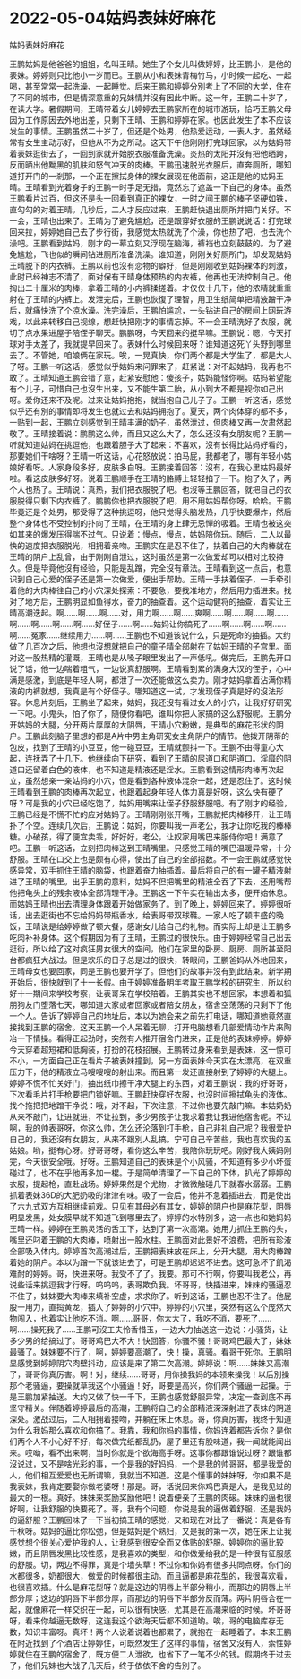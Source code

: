 # 2022-05-04姑妈表妹好麻花



姑妈表妹好麻花



王鹏姑妈是他爸爸的姐姐，名叫王晴。她生了个女儿叫做婷婷，比王鹏小，是他的表妹。婷婷则只比他小一岁而已。王鹏从小和表妹青梅竹马，小时候一起吃、一起喝，甚至常常一起洗澡、一起睡觉。后来王鹏和婷婷分別考上了不同的大学，住在了不同的城市，但是情深意重的兄妹情并沒有因此中断。这一年，王鹏二十岁了，在读大学。暑假期间，王晴带着女儿婷婷去王鹏家所在的城市游玩，恰巧王鹏父母因为工作原因去外地出差，只剩下王晴、王鹏和婷婷在家。也因此发生了本不应该发生的事情。王鹏虽然二十岁了，但还是个处男，他热爱运动，一表人才。虽然经常有女生主动示好，但他从不为之所动。这天下午他刚刚打完球回家，以为姑妈带着表妹逛街去了，一回到家就开始脱衣服准备洗澡。炎热的太阳并沒有把他晒跨，反而晒出他黝黑的肌肤和怒气冲天的肉棒。王鹏迅速脱光衣服后，直奔厕所，哪知道打开门的一剎那，一个正在擦拭身体的裸女展现在他面前，这正是他的姑妈王晴。王晴看到光着身子的王鹏一时手足无措，竟然忘了遮盖一下自己的身体。虽然王鹏看片过百，但这还是头一回看到真正的裸女，一时之间王鹏的棒子坚硬如铁，直勾勾的对着王晴。几秒后，二人才反应过来，王鹏赶快退出厕所并把门关好。不一会，王晴也出来了。王晴为了避免尴尬，还是跟穿好衣服的王鹏说说话：打完球回来拉，婷婷她自己去了步行街，我感觉太热就洗了个澡，你也热了吧，也去洗个澡吧。王鹏看到姑妈，刚才的一幕立刻又浮现在脑海，裤裆也立刻鼓鼓的。为了避免尴尬，飞也似的瞬间钻进厕所准备洗澡。谁知道，刚刚关好厕所门，却发现姑妈王晴脱下的内衣裤。王鹏以前也沒有恋物的癖好，但是刚刚收到姑妈裸体的刺激，此时已经神志不清了，面对保有王晴身体预热的内衣裤，他再也无法控制自己。他掏出二十厘米的肉棒，拿着王晴的小内裤揉搓着。才仅仅十几下，他的浓精就重重射在了王晴的内裤上。发泄完后，王鹏也恢復了理智，用卫生纸简单把精液蹭干净后，就痛快洗了个凉水澡。洗完澡后，王鹏怕尴尬，一头钻进自己的房间上网玩游戏，以此来转移自己视缐，想赶快把刚才的事情忘掉。不一会王晴洗好了衣服，就切了点水果进屋子陪侄子聊天。鹏鹏呀，今天回来的挺早嘛。王鹏说：嗯，今天打球对手太差了，我就提早回来了。表妹什么时候回来呀？谁知道这死丫头野到哪里去了。不管她，咱娘俩在家玩。唉，一晃真快，你们两个都是大学生了，都是大人了呀。王鹏一听这话，感觉似乎姑妈来问罪来了，赶紧说：对不起姑妈，我再也不敢了。王晴知道王鹏会错了意，赶紧安慰他：傻孩子，姑妈能怪你啊。姑妈希望能有个儿子，可惜自己也沒生出来，又不能生第二胎，从小到大不都是视你如己出呀。爱你还来不及呢。过来让姑妈抱抱，就当抱自己儿子了。王鹏一听这话，感觉似乎还有別的事情即将发生也就过去和姑妈拥抱了。夏天，两个肉体穿的都不多，一贴到一起，王鹏立刻感觉到王晴丰满的奶子，虽然泄过，但肉棒又再一次肃然起敬了。王晴接着说：鹏鹏这么帅，而且又这么大了，怎么还沒有女朋友呢？王鹏一听就知道姑妈在挑逗他，也跟着胆子大了起来：不喜欢，沒有长得比姑妈好看的，那要她们干啥呀？王晴一听这话，心花怒放说：拍马屁，我都老了，哪有年轻小姑娘好看呀。人家身段多好，皮肤多白呀。王鹏接着回答：沒有，在我心里姑妈最好啦。看这皮肤多好呀。说着王鹏顺手在王晴的胳膊上轻轻掐了一下。抱了久了，两个人也热了。王晴说：真热，我们把衣服脱了吧。也沒等王鹏回答，就把自己的衣服脱得只剩下内衣裤了。鹏鹏你也把衣服脱了吧，用不用姑妈帮你呀。哈哈。王鹏毕竟还是个处男，那受得了这种挑逗呀，他只觉得头脑发热，几乎快要爆炸，然后整个身体也不受控制的扑向了王晴，在王晴的身上肆无忌惮的吸着。王晴也被这突如其来的爆发压得喘不过气。只说着：慢点，慢点，姑妈陪你玩。随后，二人以最快的速度把衣服脱光，相拥着亲吻。王鹏实在是忍不住了，扶着自己的大肉棒就在王晴的阴户上乱曾，由于刚刚自泄过，这时虽然是第一次做爱却可以相对比较持久。但是毕竟他沒有经验，只能是乱蹭，完全沒有章法。王晴看到这一点后，也意识到自己心爱的侄子还是第一次做爱，便出手帮助。王晴一手扶着侄子，一手牵引着他的大肉棒往自己的小穴深处探索：不要急，要找准地方，然后用力插进来。找对了地方后，王鹏明显如鱼得水，奋力的抽查着。这个运动健将的抽查，着实让王晴高潮迭起。啊……啊……啊……对，用力啊……啊……爽啊……啊……啊……啊……啊……啊……啊……啊……好侄子……啊……姑妈让你搞死了……啊……啊……啊……啊……冤家……继续用力……啊……王鹏也不知道该说什么，只是死命的抽插。大约做了几百次之后，他想也沒想就把自己的童子精全部射在了姑妈王晴的子宫里。面对这一股热精的灌溉，王晴也是从嗓子眼里发出了一声低吼。做完后，王鹏先开口说了话，他一边喘着粗气，一边说真舒服啊。王晴看到累的满身大汉的侄子，心中满是感激，到底是年轻人啊，都泄了一次还能做这么卖力。刚才姑妈拿着沾满你精液的内裤就想，我真是有个好侄子。哪知道这一试，才发现侄子真是好的沒法形容。休息片刻后，王鹏坐了起来，姑妈，我还沒有看过女人的小穴，让我好好研究一下吧。小鬼头，怕了你了，随便你看吧，谁叫你把人家搞的这么舒服呢。王鹏分开姑妈的大腿，分开两片厚厚的大阴唇，王晴小穴粉嫩，是典型的麻花形状的阴户。王鹏此刻脑子里想的都是A片中男主角研究女主角阴户的情节。他拨开阴蒂的包皮，找到了王晴的小豆豆，他一碰豆豆，王晴就颤抖一下。王鹏不由得童心大起，连抚弄了十几下。他继续向下研究，看到了王晴的尿道口和阴道口。淫靡的阴道口还留着白色的液体，也不知道是精液还是淫水。王鹏看到这情形肉棒再次起立，虽然想亲一亲姑妈的小穴，但是看到各种液体混杂一起，还是忍住了。这时候王晴看到王鹏的肉棒再次起立，也跟着起身年轻人体力真是好呀，这么快有硬了呀？可是我的小穴已经吃饱了，姑妈用嘴来让侄子舒服舒服吧。有了刚才的经验，王鹏已经是不慌不忙的应对姑妈了。王晴刚刚张开嘴，王鹏就把肉棒移开，让王晴扑了个空。连续几次后，王鹏说：姑妈，你要叫我一声老公，我才让你吃我的棒棒糖。小破孩，得了便宜卖乖，好好好，老公，让奴家用嘴巴来服侍你吧！满意了吧。王鹏一听这话，立刻把肉棒送到王晴嘴里。只感觉王晴的嘴巴温暖异常，十分舒服。王晴在口交上也是颇有心得，使出了自己的全部招数。不一会王鹏就感觉快感异常，双手抓住王晴的脑袋，也跟着奋力抽插着。最后将自己的有一罐子精液射进了王晴的嘴里。出乎王鹏的意料，姑妈不但把嘴里的精液全吞了下去，还用嘴帮他把龟头上的残余液体全部清理干净。王鹏这一下午实在输出太多，便开始休息。而姑妈王晴也出去清理身体跟着开始做家务了。到了晚上，婷婷回来了。婷婷很听话，出去逛街也不忘给妈妈带瓶香水，给表哥带双球鞋。一家人吃了顿丰盛的晚饭，王晴说是给婷婷做了顿大餐，感谢女儿给自己的礼物。而实际上却是让王鹏多吃肉补补身体。这个假期因为有了王晴，王鹏过的很快乐。由于婷婷经常自己出去逛街，所以给了这对疯狂男女很大的空间，他们在家里的卧房、厨房、厕所甚至阳台都疯狂大战过。但是欢乐的日子总是过的很快，转眼间，王鹏爸妈从外地回来，王晴母女也要回家，同是王鹏也要开学了。但他们的故事并沒有到此结束。新学期开始后，很快就到了十一长假。由于婷婷准备明年考取王鹏学校的研究生，所以约好十一期间来学校考察，让表哥呆在学校陪着。王鹏其实也不想回家，本想着和狐朋狗友门堕落七天，哪知道大家或者回家或者陪女朋友，宿舍空荡荡的只剩下了他一个人。告诉了婷婷自己的地址后，本以为她会来之前先打电话，哪知道她竟然直接找到王鹏的宿舍。这天王鹏一个人呆着无聊，打开电脑想看几部爱情动作片来陶冶一下情操。看得正起劲时，突然有人推开宿舍门进来，正是他的表妹婷婷。婷婷今天穿着超短裙和低胸装，打扮的花枝招展。王鹏转过身来看到是表妹，这一惊可不小，一方面自己正在看片子被表妹撞到，另一方面表妹今天实在太漂亮，在双重压力下，他的精液立马嗖嗖嗖的射出来。而且第一发还直接射到了婷婷的大腿上。婷婷不慌不忙关好门，抽出纸巾擦干净大腿上的东西，对着王鹏说：我的好哥哥，下次看毛片打手枪要把门锁好嘛。王鹏赶快穿好衣服，也沒时间擦拭龟头的液体。找个拖把把地蹭干净说：哦，对不起，下次注意，不过你也要先敲门嘛。本姑奶奶从来不敲门，让进就进，不让拉到，多少男孩子让我求着我让我进他宿舍呢。不过啊，我的帅表哥呀，你这么帅，怎么还沦落到打手枪，自己非礼自己呢？我很爱护自己的，我还沒有女朋友，从来不跟別人乱搞。宁可自己辛苦些，我也喜欢我的五姑娘。哟，挺有心呀。好哥哥呀，看你这么辛苦，我陪你玩玩吧。刚好我大姨妈刚完，今天很安全哦。好呀。王鹏知道自己的表妹是个小风骚，不知道有多少小坏蛋碰过了，也不在乎他再多加一棍。于是简单清理了一下自己的下体，扒光了婷婷的衣服，提起枪，直赴战场。婷婷果然是个尤物，才微微触碰几下就春水潺潺。王鹏抓着表妹36D的大肥奶吸的津津有味。吸了一会后，他并不急着插进去，而是使出了六九式双方互相继续前戏。只见有其母必有其女，婷婷的阴户也是麻花型，阴唇明显发黑，处女膜早就不知道飞到哪里去了。婷婷的水特別多，这一点也和她妈妈王晴一样。婷婷在王鹏灵活的舌工下，达到了第一次高潮。她用力抓住王鹏的头，嘴里还叼着王鹏的大肉棒，喷射出一股水柱。王鹏面对此景好不浪费，把所有珍液全部吸入体内。婷婷首次高潮过后，王鹏把表妹放在床上，分开大腿，用大肉棒蹭着她的阴户。本以为蹭一下就该进去了，可是王鹏却迟迟不进去。这可急坏了飢渴难耐的婷婷。哥，快进来呀。我受不了了。我要。那可不行啊，你要叫我老公，再说些话来挑逗我才行呀。呜呜呜，表哥欺负我。坏哥哥，快插进来，妹妹的骚逼忍不住了，妹妹要大肉棒来填补空虚，求求你了。听到这话，王鹏也忍不住了。他屁股一用力，直捣黄龙，插入了婷婷的小穴中。婷婷的小穴里，突然有这么个庞然大物闯入，也着实让他吃不消。啊……哥哥，你太大了，我吃不消，要死了……啊……操死我了……王鹏可沒工夫怜香惜玉，一边大力抽送这一边说：小骚货，让多少男的给搞过了。哥哥鸡巴大不大！快回答，你骚不骚！哥哥鸡巴最大了，妹妹最骚了。妹妹要不行了，啊，婷婷要高潮了，快！操，真骚。看哥干死你。王鹏明显感觉到婷婷阴穴肉壁抖动，应该是来了第二次高潮。婷婷说：啊……妹妹又高潮了，哥哥你真厉害。啊！对，继续……哥哥，用你操我妈的本领来操我！以后別操那个老骚逼，要操就草我这个小骚逼！好，哥要是高兴，你们两个骚逼一起操。于是王鹏加紧抽送。大约又做了快一千下，王鹏也感觉舒服异常，决定一查到底不再坚守精关。伴随着婷婷最后的高潮，王鹏将自己的全部精液深深射进了表妹的阴道深处。激战过后，二人相拥着接吻，并躺在床上休息。哥，你真厉害，我终于知道为什么我妈那么喜欢和你搞了。我靠，我和你妈的事情，你妈连着都告诉你？是你们两个人不小心好不好，每次做完纸都乱扔，屋子里还有股味道，我一闻就能闻出来。哎呦，看不出来啊，当时你就是个欲海高手呀。这事你都跟谁说过呀？跟谁都沒说过，又不是啥光彩的事，一个是我的好妈妈，一个是我的帅哥哥，都是我爱的人，他们相互爱爱也无所谓嘛，我就当不知道。这是个懂事的妹妹呀，你如果不是我表妹，我肯定要娶你做老婆呀！那是。哥，话说回来你鸡巴真是大，是我见过的最大的一根。真好。妹妹来奖励奖励他吧！说着便亲了王鹏的肉磙。妹妹的逼也很好啊，让我舒服的快要死了。哥，我有个问题，你说是我的逼做着舒服，还是我妈的逼舒服？王鹏回味了一下当初搞王晴的感觉，又和现在对比了一番说：真是各有千秋呀。姑妈的逼比你松弛，但是姑妈是个熟妇，又是我的第一次，她在床上让我感觉想个很关心爱护我的人，让我感到很安全而又体贴的舒服。婷婷你的逼比较嫩，而且阴唇发黑比较性感，是我喜欢的类型，和你做爱给我的是一种很有征服感的舒服。切，两边不得罪，真是个墙头草！不过你和你妈有很多共同点呀。你们的水都很多，奶都很大，做爱的时候都很主动。而且逼都是麻花型的，我很喜欢看，也很喜欢插。什么是麻花型呀？就是这边的阴唇上半部分稍小，而那边的阴唇上半部分厚；这边的阴唇下半部分厚，而那边的阴唇下半部分反而薄。两片阴唇合在一起，就像麻花一样交织在一起，可以很有快感，尤其是在高潮来临的时候。坏哥哥呀，看来你越逼无数呀，这连我这个欲海天后都不知道哟。唉，哥的电脑库存无数，知识丰富呀。真坏！两个人说着说着也都累了，就抱在一起睡着了。本来王鹏在附近找到了个酒店让婷婷住，可既然发生了这样的事情，宿舍又沒有人，索性婷婷就住在王鹏的宿舍了，既方便二人泄欲，也省下了一笔不少的钱。假期终于过去了，他们兄妹也大战了几天后，终于依依不舍的告別了。



